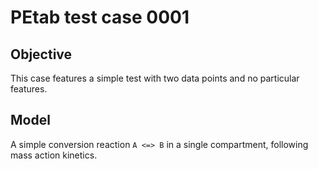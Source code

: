 # PEtab test case 0001

## Objective

This case features a simple test with two data points and no particular 
features.

## Model

A simple conversion reaction `A <=> B` in a single compartment, following
mass action kinetics.
